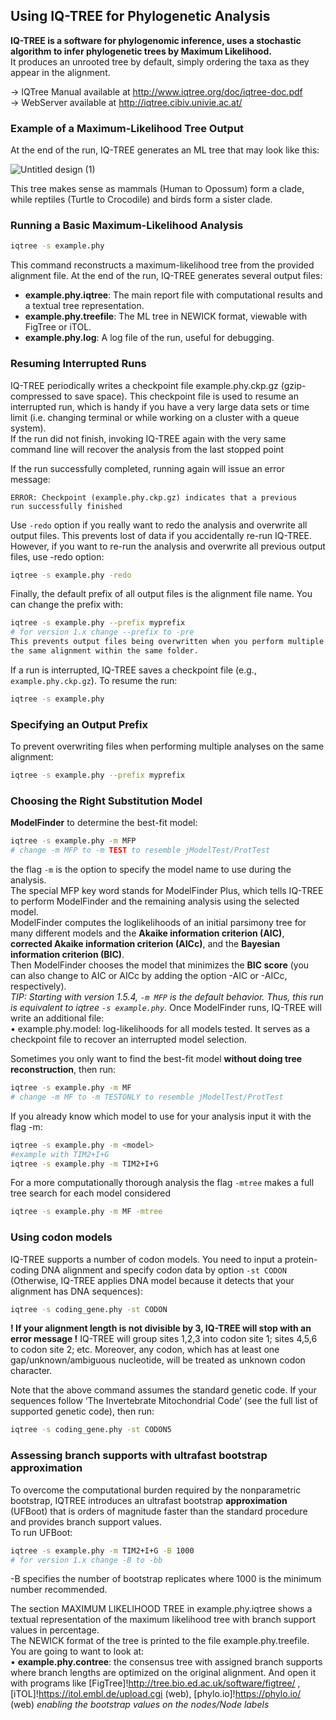## Using IQ-TREE for Phylogenetic Analysis
**IQ-TREE is a software for phylogenomic inference, uses a stochastic algorithm to infer phylogenetic trees by Maximum Likelihood.** \
It produces an unrooted tree by default, simply ordering the taxa as they appear in the alignment.  

-> IQTree Manual available at http://www.iqtree.org/doc/iqtree-doc.pdf  
-> WebServer available at http://iqtree.cibiv.univie.ac.at/  
### Example of a Maximum-Likelihood Tree Output
At the end of the run, IQ-TREE generates an ML tree that may look like this:  

![Untitled design (1)](https://github.com/user-attachments/assets/b78b07e8-ec30-46af-9196-0a2016fda60c)

This tree makes sense as mammals (Human to Opossum) form a clade, while reptiles (Turtle to Crocodile) and birds form a sister clade. 

### Running a Basic Maximum-Likelihood Analysis
```bash
iqtree -s example.phy
```
This command reconstructs a maximum-likelihood tree from the provided alignment file. At the end of the run, IQ-TREE generates several output files:  
- **example.phy.iqtree**: The main report file with computational results and a textual tree representation.  
- **example.phy.treefile**: The ML tree in NEWICK format, viewable with FigTree or iTOL.  
- **example.phy.log**: A log file of the run, useful for debugging.  

### Resuming Interrupted Runs
IQ-TREE periodically writes a checkpoint file example.phy.ckp.gz (gzip-compressed to save space). This checkpoint file is used to resume an interrupted run, which is handy if you have a very large data sets or time limit (i.e. changing terminal or while working on a cluster with a queue system).   
If the run did not finish, invoking IQ-TREE again with the very same command line will recover the analysis from the last stopped point  

If the run successfully completed, running again will issue an error message:
```
ERROR: Checkpoint (example.phy.ckp.gz) indicates that a previous
run successfully finished
```
Use `-redo` option if you really want to redo the analysis and overwrite all output files. This prevents lost of data if you accidentally re-run IQ-TREE.   
However, if you want to re-run the analysis and overwrite all previous output files, use -redo option:   
```bash
iqtree -s example.phy -redo
```
Finally, the default prefix of all output files is the alignment file name. You can
change the prefix with:
```bash
iqtree -s example.phy --prefix myprefix
# for version 1.x change --prefix to -pre
This prevents output files being overwritten when you perform multiple analyses on
the same alignment within the same folder.
```
If a run is interrupted, IQ-TREE saves a checkpoint file (e.g., `example.phy.ckp.gz`). To resume the run:
```bash
iqtree -s example.phy
```

### Specifying an Output Prefix
To prevent overwriting files when performing multiple analyses on the same alignment:
```bash
iqtree -s example.phy --prefix myprefix
```

### Choosing the Right Substitution Model
**ModelFinder** to determine the best-fit model:
```bash
iqtree -s example.phy -m MFP
# change -m MFP to -m TEST to resemble jModelTest/ProtTest
```
the flag `-m` is the option to specify the model name to use during the analysis.   
The special MFP key word stands for ModelFinder Plus, which tells IQ-TREE to perform ModelFinder and the remaining analysis using the selected model.    
ModelFinder computes the loglikelihoods of an initial parsimony tree for many different models and the **Akaike information criterion (AIC)**, **corrected Akaike information criterion (AICc)**, and the **Bayesian information criterion (BIC)**.   
Then ModelFinder chooses the model that minimizes the **BIC score** (you can also change to AIC or AICc by adding the option -AIC or -AICc, respectively).    
*TIP: Starting with version 1.5.4, `-m MFP` is the default behavior. Thus, this run is equivalent to iqtree `-s example.phy`.*
Once ModelFinder runs, IQ-TREE will write an additional file:  
• example.phy.model: log-likelihoods for all models tested. It serves as a checkpoint file to recover an interrupted model selection.   

Sometimes you only want to find the best-fit model **without doing tree reconstruction**, then run:
```bash
iqtree -s example.phy -m MF
# change -m MF to -m TESTONLY to resemble jModelTest/ProtTest
```
If you already know which model to use for your analysis input it with the flag -m:
```bash
iqtree -s example.phy -m <model>
#example with TIM2+I+G
iqtree -s example.phy -m TIM2+I+G
```

For a more computationally thorough analysis the flag `-mtree` makes a full tree search for each model considered
```bash
iqtree -s example.phy -m MF -mtree
```

### Using codon models
IQ-TREE supports a number of codon models. You need to input a protein-coding DNA alignment and specify codon data by option `-st CODON` (Otherwise, IQ-TREE applies DNA model because it detects that your alignment has DNA sequences):
```bash
iqtree -s coding_gene.phy -st CODON
```
**! If your alignment length is not divisible by 3, IQ-TREE will stop with an error message !**
IQ-TREE will group sites 1,2,3 into codon site 1; sites 4,5,6 to codon site 2; etc.
Moreover, any codon, which has at least one gap/unknown/ambiguous nucleotide, will be treated as unknown codon character.    

Note that the above command assumes the standard genetic code. If your sequences follow ‘The Invertebrate Mitochondrial Code’ (see the full list of supported genetic
code), then run:
```bash
iqtree -s coding_gene.phy -st CODON5
```

### Assessing branch supports with ultrafast bootstrap approximation
To overcome the computational burden required by the nonparametric bootstrap, IQTREE introduces an ultrafast bootstrap **approximation** (UFBoot) that is orders of magnitude faster than the standard procedure and provides branch support values.   
To run UFBoot:    
```bash
iqtree -s example.phy -m TIM2+I+G -B 1000
# for version 1.x change -B to -bb
```
-B specifies the number of bootstrap replicates where 1000 is the minimum number recommended.     

The section MAXIMUM LIKELIHOOD TREE in example.phy.iqtree shows a textual representation of the maximum likelihood tree with branch support values in percentage.    
The NEWICK format of the tree is printed to the file example.phy.treefile. 
You are going to want to look at:    
• **example.phy.contree**: the consensus tree with assigned branch supports where branch lengths are optimized on the original alignment. And open it with programs like [FigTree]!http://tree.bio.ed.ac.uk/software/figtree/ , [iTOL]!https://itol.embl.de/upload.cgi (web), [phylo.io]!https://phylo.io/ (web) *enabling the bootstrap values on the nodes/Node labels*
    

